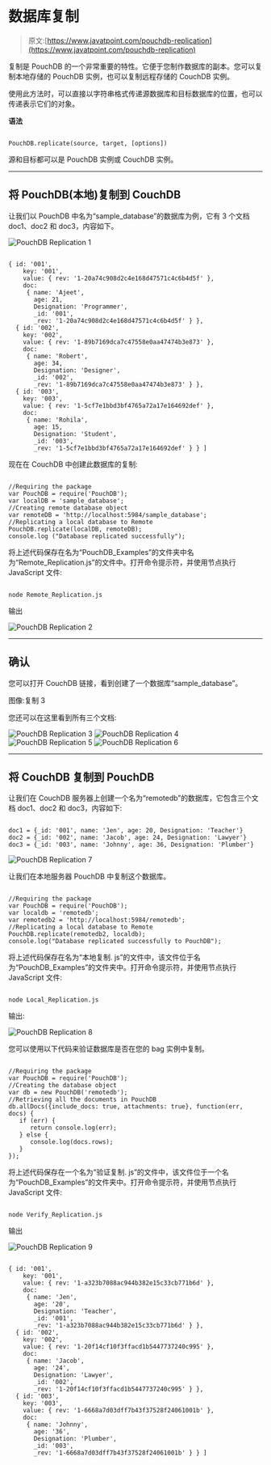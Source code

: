 # 数据库复制

> 原文:[https://www.javatpoint.com/pouchdb-replication](https://www.javatpoint.com/pouchdb-replication)

复制是 PouchDB 的一个非常重要的特性。它便于您制作数据库的副本。您可以复制本地存储的 PouchDB 实例，也可以复制远程存储的 CouchDB 实例。

使用此方法时，可以直接以字符串格式传递源数据库和目标数据库的位置，也可以传递表示它们的对象。

**语法**

```

PouchDB.replicate(source, target, [options])

```

源和目标都可以是 PouchDB 实例或 CouchDB 实例。

* * *

## 将 PouchDB(本地)复制到 CouchDB

让我们以 PouchDB 中名为“sample_database”的数据库为例，它有 3 个文档 doc1、doc2 和 doc3，内容如下。

![PouchDB Replication 1](../Images/4c19d4cd48f860cf6c92aa6c79ddc5ce.png)

```

{ id: '001',
    key: '001',
    value: { rev: '1-20a74c908d2c4e168d47571c4c6b4d5f' },
    doc:
     { name: 'Ajeet',
       age: 21,
       Designation: 'Programmer',
       _id: '001',
       _rev: '1-20a74c908d2c4e168d47571c4c6b4d5f' } },
  { id: '002',
    key: '002',
    value: { rev: '1-89b7169dca7c47558e0aa47474b3e873' },
    doc:
     { name: 'Robert',
       age: 34,
       Designation: 'Designer',
       _id: '002',
       _rev: '1-89b7169dca7c47558e0aa47474b3e873' } },
  { id: '003',
    key: '003',
    value: { rev: '1-5cf7e1bbd3bf4765a72a17e164692def' },
    doc:
     { name: 'Rohila',
       age: 15,
       Designation: 'Student',
       _id: '003',
       _rev: '1-5cf7e1bbd3bf4765a72a17e164692def' } } ]

```

现在在 CouchDB 中创建此数据库的复制:

```

//Requiring the package 
var PouchDB = require('PouchDB');
var localDB = 'sample_database';
//Creating remote database object 
var remoteDB = 'http://localhost:5984/sample_database';
//Replicating a local database to Remote 
PouchDB.replicate(localDB, remoteDB); 
console.log ("Database replicated successfully");

```

将上述代码保存在名为“PouchDB_Examples”的文件夹中名为“Remote_Replication.js”的文件中。打开命令提示符，并使用节点执行 JavaScript 文件:

```

node Remote_Replication.js

```

输出

![PouchDB Replication 2](../Images/e121bce59f07e08ed66429bb54c7ec27.png)

* * *

## 确认

您可以打开 CouchDB 链接，看到创建了一个数据库“sample_database”。

图像:复制 3

您还可以在这里看到所有三个文档:

![PouchDB Replication 3](../Images/b422bde33daf4eae3fbb81b474a07e0e.png)
![PouchDB Replication 4](../Images/5a0ef091208915489a97d0546e39b9d7.png)
![PouchDB Replication 5](../Images/6f45c147aeeb110867557c5699bec8d7.png)
![PouchDB Replication 6](../Images/d397c8b907fe60d4aac30a7225e7a96d.png)

* * *

## 将 CouchDB 复制到 PouchDB

让我们在 CouchDB 服务器上创建一个名为“remotedb”的数据库，它包含三个文档 doc1、doc2 和 doc3，内容如下:

```

doc1 = {_id: '001', name: 'Jen', age: 20, Designation: 'Teacher'}
doc2 = {_id: '002', name: 'Jacob', age: 24, Designation: 'Lawyer'}
doc3 = {_id: '003', name: 'Johnny', age: 36, Designation: 'Plumber'}

```

![PouchDB Replication 7](../Images/311d731b81ec74181f622f39b5f11a07.png)

让我们在本地服务器 PouchDB 中复制这个数据库。

```

//Requiring the package
var PouchDB = require('PouchDB');
var localdb = 'remotedb';
var remotedb2 = 'http://localhost:5984/remotedb';
//Replicating a local database to Remote
PouchDB.replicate(remotedb2, localdb);
console.log("Database replicated successfully to PouchDB");

```

将上述代码保存在名为“本地复制. js”的文件中，该文件位于名为“PouchDB_Examples”的文件夹中。打开命令提示符，并使用节点执行 JavaScript 文件:

```

node Local_Replication.js

```

输出:

![PouchDB Replication 8](../Images/cb3cdbbff751b4869669b7465a288d6f.png)

您可以使用以下代码来验证数据库是否在您的 bag 实例中复制。

```

//Requiring the package
var PouchDB = require('PouchDB');
//Creating the database object
var db = new PouchDB('remotedb');
//Retrieving all the documents in PouchDB
db.allDocs({include_docs: true, attachments: true}, function(err, docs) {
   if (err) {
      return console.log(err);
   } else {
      console.log(docs.rows);
   }
});

```

将上述代码保存在一个名为“验证复制. js”的文件中，该文件位于一个名为“PouchDB_Examples”的文件夹中。打开命令提示符，并使用节点执行 JavaScript 文件:

```

node Verify_Replication.js

```

输出

![PouchDB Replication 9](../Images/6907acdc2ab50f8ae808830d471759b9.png)

```

{ id: '001',
    key: '001',
    value: { rev: '1-a323b7088ac944b382e15c33cb771b6d' },
    doc:
     { name: 'Jen',
       age: '20',
       Designation: 'Teacher',
       _id: '001',
       _rev: '1-a323b7088ac944b382e15c33cb771b6d' } },
  { id: '002',
    key: '002',
    value: { rev: '1-20f14cf10f3ffacd1b5447737240c995' },
    doc:
     { name: 'Jacob',
       age: '24',
       Designation: 'Lawyer',
       _id: '002',
       _rev: '1-20f14cf10f3ffacd1b5447737240c995' } },
  { id: '003',
    key: '003',
    value: { rev: '1-6668a7d03dff7b43f37528f24061001b' },
    doc:
     { name: 'Johnny',
       age: '36',
       Designation: 'Plumber',
       _id: '003',
       _rev: '1-6668a7d03dff7b43f37528f24061001b' } } ]

```